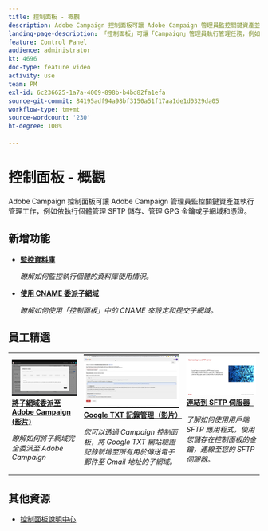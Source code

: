```yaml
---
title: 控制面板 - 概觀
description: Adobe Campaign 控制面板可讓 Adobe Campaign 管理員監控關鍵資產並執行管理工作，例如依執行個體管理 SFTP 儲存、管理 GPG 金鑰或子網域和憑證。
landing-page-description: 「控制面板」可讓「Campaign」管理員執行管理任務，例如管理 SFTP 儲存、GPG 金鑰或子網域和憑證。
feature: Control Panel
audience: administrator
kt: 4696
doc-type: feature video
activity: use
team: PM
exl-id: 6c236625-1a7a-4009-898b-b4bd82fa1efa
source-git-commit: 84195adf94a98bf3150a51f17aa1de1d0329da05
workflow-type: tm+mt
source-wordcount: '230'
ht-degree: 100%

---
```


# 控制面板 - 概觀

Adobe Campaign 控制面板可讓 Adobe Campaign 管理員監控關鍵資產並執行管理工作，例如依執行個體管理 SFTP 儲存、管理 GPG 金鑰或子網域和憑證。

## 新增功能

* **[監控資料庫](/help/control-panel-tutorials/performance-monitoring/monitoring-databases.md)**

   *瞭解如何監控執行個體的資料庫使用情況。*

* **[使用 CNAME 委派子網域](/help/control-panel-tutorials/subdomains-and-certificates/delegating-subdomains-using-cname.md)**

   *瞭解如何使用「控制面板」中的 CNAME 來設定和提交子網域。*

## 員工精選

<table>
<tr>
  <td>
    <a href="./subdomains-and-certificates/subdomain-delegation.md"> 
      <img alt="將子網域委派至 Adobe Campaign (影片)" src="./assets/31390.jpg"/>
    </a>
    <div>
      <a href="./subdomains-and-certificates/subdomain-delegation.md">
    <strong>將子網域委派至 Adobe Campaign (影片)</strong>
    </a>
    </div>
    <p>
    <em>瞭解如何將子網域完全委派至 Adobe Campaign</em>
    <p>
  </td>
   <td>
    <a href="./subdomains-and-certificates/google-txt-record-management.md">
      <img alt="Google TXT 記錄管理（影片）" src="./assets/32369.jpg" />
    </a>
    <div>
    <a href="./subdomains-and-certificates/google-txt-record-management.md">
    <strong>Google TXT 記錄管理（影片）</strong>
    </a>
    </div>
    <p>
    <em>您可以透過 Campaign 控制面板，將 Google TXT 網站驗證記錄新增至所有用於傳送電子郵件至 Gmail 地址的子網域。</em>
    <p>
  </td>
  <td>
    <a href="./sftp-management/connect-to-sftp-server.md">
      <img alt="連接到 SFTP 伺服器" src="./assets/27263.jpg" />
    </a>
    <div>
      <a href="./sftp-management/connect-to-sftp-server.md">
    <strong>連結到 SFTP 伺服器</strong>
     </a>
    </div>
    <p>
    <em>了解如何使用用戶端 SFTP 應用程式，使用您儲存在控制面板的金鑰，連線至您的 SFTP 伺服器。</em>
    <p>
  </td>
</tr>
</table>

## 其他資源

* [控制面板說明中心](https://experienceleague.adobe.com/docs/control-panel/using/control-panel-home.html?lang=zh-Hant)
